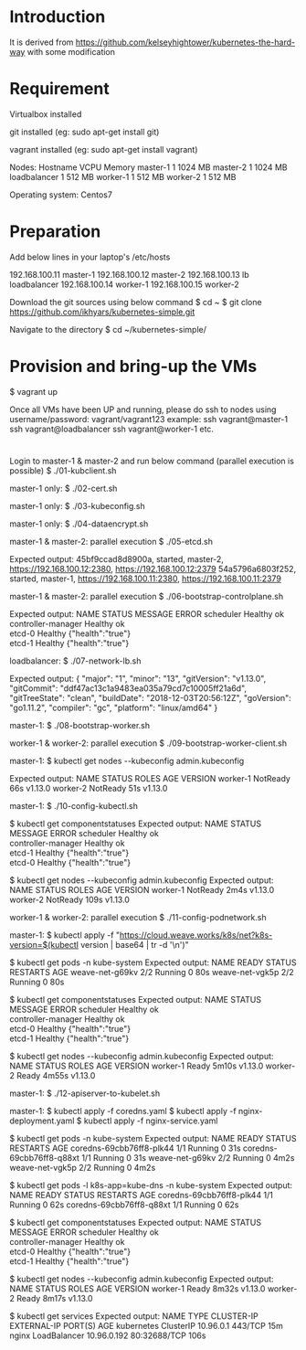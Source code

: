# Introduction
It is derived from https://github.com/kelseyhightower/kubernetes-the-hard-way with some modification

# Requirement
Virtualbox installed

git installed (eg: sudo apt-get install git)

vagrant installed (eg: sudo apt-get install vagrant)

Nodes:
Hostname       VCPU  Memory
master-1       1     1024 MB
master-2       1     1024 MB
loadbalancer   1      512 MB
worker-1       1      512 MB
worker-2       1      512 MB

Operating system: Centos7

# Preparation
Add below lines in your laptop's /etc/hosts

192.168.100.11  master-1
192.168.100.12  master-2
192.168.100.13  lb loadbalancer
192.168.100.14  worker-1
192.168.100.15  worker-2

Download the git sources using below command
$ cd ~
$ git clone https://github.com/ikhyars/kubernetes-simple.git

Navigate to the directory
$ cd ~/kubernetes-simple/

# Provision and bring-up the VMs
$ vagrant up

Once all VMs have been UP and running, please do ssh to nodes using username/password: vagrant/vagrant123
example:
ssh vagrant@master-1
ssh vagrant@loadbalancer
ssh vagrant@worker-1
etc.

# 
Login to master-1 & master-2 and run below command (parallel execution is possible)
$ ./01-kubclient.sh

master-1 only:
$ ./02-cert.sh

master-1 only:
$ ./03-kubeconfig.sh

master-1 only:
$ ./04-dataencrypt.sh

master-1 & master-2: parallel execution
$ ./05-etcd.sh

Expected output:
45bf9ccad8d8900a, started, master-2, https://192.168.100.12:2380, https://192.168.100.12:2379
54a5796a6803f252, started, master-1, https://192.168.100.11:2380, https://192.168.100.11:2379

master-1 & master-2: parallel execution
$ ./06-bootstrap-controlplane.sh

Expected output:
NAME                 STATUS    MESSAGE             ERROR
scheduler            Healthy   ok                  
controller-manager   Healthy   ok                  
etcd-0               Healthy   {"health":"true"}   
etcd-1               Healthy   {"health":"true"}   

loadbalancer:
$ ./07-network-lb.sh

Expected output:
{
  "major": "1",
  "minor": "13",
  "gitVersion": "v1.13.0",
  "gitCommit": "ddf47ac13c1a9483ea035a79cd7c10005ff21a6d",
  "gitTreeState": "clean",
  "buildDate": "2018-12-03T20:56:12Z",
  "goVersion": "go1.11.2",
  "compiler": "gc",
  "platform": "linux/amd64"
}

master-1:
$ ./08-bootstrap-worker.sh

worker-1 & worker-2: parallel execution
$ ./09-bootstrap-worker-client.sh

master-1:
$ kubectl get nodes --kubeconfig admin.kubeconfig

Expected output:
NAME       STATUS     ROLES    AGE   VERSION
worker-1   NotReady   <none>   66s   v1.13.0
worker-2   NotReady   <none>   51s   v1.13.0

master-1:
$ ./10-config-kubectl.sh

$ kubectl get componentstatuses
Expected output:
NAME                 STATUS    MESSAGE             ERROR
scheduler            Healthy   ok                  
controller-manager   Healthy   ok                  
etcd-1               Healthy   {"health":"true"}   
etcd-0               Healthy   {"health":"true"}   

$ kubectl get nodes --kubeconfig admin.kubeconfig
Expected output:
NAME       STATUS     ROLES    AGE    VERSION
worker-1   NotReady   <none>   2m4s   v1.13.0
worker-2   NotReady   <none>   109s   v1.13.0

worker-1 & worker-2: parallel execution
$ ./11-config-podnetwork.sh

master-1:
$ kubectl apply -f "https://cloud.weave.works/k8s/net?k8s-version=$(kubectl version | base64 | tr -d '\n')"

$ kubectl get pods -n kube-system
Expected output:
NAME              READY   STATUS    RESTARTS   AGE
weave-net-g69kv   2/2     Running   0          80s
weave-net-vgk5p   2/2     Running   0          80s

$ kubectl get componentstatuses
Expected output:
NAME                 STATUS    MESSAGE             ERROR
scheduler            Healthy   ok                  
controller-manager   Healthy   ok                  
etcd-0               Healthy   {"health":"true"}   
etcd-1               Healthy   {"health":"true"} 

$ kubectl get nodes --kubeconfig admin.kubeconfig
Expected output:
NAME       STATUS   ROLES    AGE     VERSION
worker-1   Ready    <none>   5m10s   v1.13.0
worker-2   Ready    <none>   4m55s   v1.13.0

master-1:
$ ./12-apiserver-to-kubelet.sh

master-1:
$ kubectl apply -f coredns.yaml
$ kubectl apply -f nginx-deployment.yaml
$ kubectl apply -f nginx-service.yaml

$ kubectl get pods -n kube-system
Expected output:
NAME                       READY   STATUS    RESTARTS   AGE
coredns-69cbb76ff8-plk44   1/1     Running   0          31s
coredns-69cbb76ff8-q88xt   1/1     Running   0          31s
weave-net-g69kv            2/2     Running   0          4m2s
weave-net-vgk5p            2/2     Running   0          4m2s

$ kubectl get pods -l k8s-app=kube-dns -n kube-system
Expected output:
NAME                       READY   STATUS    RESTARTS   AGE
coredns-69cbb76ff8-plk44   1/1     Running   0          62s
coredns-69cbb76ff8-q88xt   1/1     Running   0          62s

$ kubectl get componentstatuses
Expected output:
NAME                 STATUS    MESSAGE             ERROR
scheduler            Healthy   ok                  
controller-manager   Healthy   ok                  
etcd-0               Healthy   {"health":"true"}   
etcd-1               Healthy   {"health":"true"}  

$ kubectl get nodes --kubeconfig admin.kubeconfig
Expected output:
NAME       STATUS   ROLES    AGE     VERSION
worker-1   Ready    <none>   8m32s   v1.13.0
worker-2   Ready    <none>   8m17s   v1.13.0

$ kubectl get services
Expected output:
NAME         TYPE           CLUSTER-IP    EXTERNAL-IP   PORT(S)        AGE
kubernetes   ClusterIP      10.96.0.1     <none>        443/TCP        15m
nginx        LoadBalancer   10.96.0.192   <pending>     80:32688/TCP   106s
